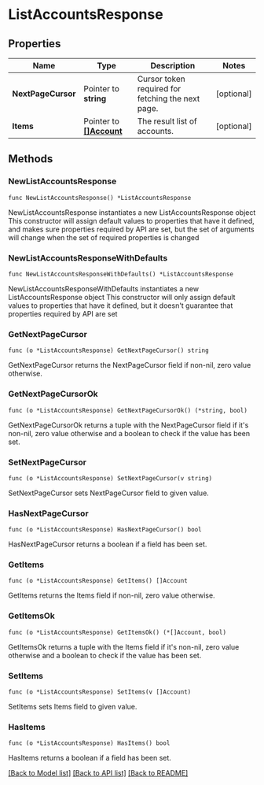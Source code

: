 # ListAccountsResponse

## Properties

Name | Type | Description | Notes
------------ | ------------- | ------------- | -------------
**NextPageCursor** | Pointer to **string** | Cursor token required for fetching the next page. | [optional] 
**Items** | Pointer to [**[]Account**](Account.md) | The result list of accounts. | [optional] 

## Methods

### NewListAccountsResponse

`func NewListAccountsResponse() *ListAccountsResponse`

NewListAccountsResponse instantiates a new ListAccountsResponse object
This constructor will assign default values to properties that have it defined,
and makes sure properties required by API are set, but the set of arguments
will change when the set of required properties is changed

### NewListAccountsResponseWithDefaults

`func NewListAccountsResponseWithDefaults() *ListAccountsResponse`

NewListAccountsResponseWithDefaults instantiates a new ListAccountsResponse object
This constructor will only assign default values to properties that have it defined,
but it doesn't guarantee that properties required by API are set

### GetNextPageCursor

`func (o *ListAccountsResponse) GetNextPageCursor() string`

GetNextPageCursor returns the NextPageCursor field if non-nil, zero value otherwise.

### GetNextPageCursorOk

`func (o *ListAccountsResponse) GetNextPageCursorOk() (*string, bool)`

GetNextPageCursorOk returns a tuple with the NextPageCursor field if it's non-nil, zero value otherwise
and a boolean to check if the value has been set.

### SetNextPageCursor

`func (o *ListAccountsResponse) SetNextPageCursor(v string)`

SetNextPageCursor sets NextPageCursor field to given value.

### HasNextPageCursor

`func (o *ListAccountsResponse) HasNextPageCursor() bool`

HasNextPageCursor returns a boolean if a field has been set.

### GetItems

`func (o *ListAccountsResponse) GetItems() []Account`

GetItems returns the Items field if non-nil, zero value otherwise.

### GetItemsOk

`func (o *ListAccountsResponse) GetItemsOk() (*[]Account, bool)`

GetItemsOk returns a tuple with the Items field if it's non-nil, zero value otherwise
and a boolean to check if the value has been set.

### SetItems

`func (o *ListAccountsResponse) SetItems(v []Account)`

SetItems sets Items field to given value.

### HasItems

`func (o *ListAccountsResponse) HasItems() bool`

HasItems returns a boolean if a field has been set.


[[Back to Model list]](../README.md#documentation-for-models) [[Back to API list]](../README.md#documentation-for-api-endpoints) [[Back to README]](../README.md)


